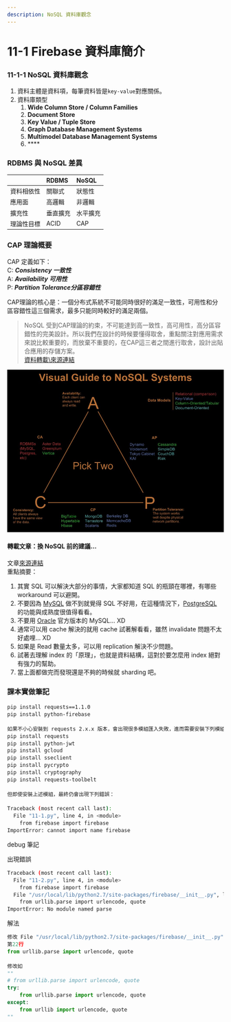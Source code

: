 ```yaml
---
description: NoSQL 資料庫觀念
---
```


# 11-1 Firebase 資料庫簡介

### 11-1-1 NoSQL 資料庫觀念

1. 資料主體是資料項，每筆資料皆是`key-value`對應關係。
2. 資料庫類型
   1. **Wide Column Store / Column Families**
   2. **Document Store**
   3. **Key Value / Tuple Store**
   4. **Graph Database Management Systems**
   5. **Multimodel Database Management Systems**
   6. \*\*\*\*

### RDBMS 與 NoSQL 差異

|  | RDBMS | NoSQL |
| :--- | :--- | :--- |
| 資料相依性 | 關聯式 | 狀態性 |
| 應用面 | 高邏輯 | 非邏輯 |
| 擴充性 | 垂直擴充 | 水平擴充 |
| 理論性目標 | ACID | CAP |

### CAP 理論概要

CAP 定義如下：  
C: _**Consistency 一致性**_  
A: _**Availability 可用性**_  
P: _**Partition Tolerance分區容錯性**_

CAP理論的核心是：一個分布式系統不可能同時很好的滿足一致性，可用性和分區容錯性這三個需求，最多只能同時較好的滿足兩個。

> NoSQL 受到CAP理論的約束，不可能達到高一致性，高可用性，高分區容錯性的完美設計。所以我們在設計的時候要懂得取舍，重點關注對應用需求來說比較重要的，而放棄不重要的，在CAP這三者之間進行取舍，設計出貼合應用的存儲方案。  
> [資料轉載\來源連結](http://myblog-maurice.blogspot.com/2012/08/nosqlcap.html)

![](../.gitbook/assets/nosql-cap.jpg)

#### 轉載文章：換 NoSQL 前的建議...

文章[來源連結](https://blog.gslin.org/archives/2013/02/27/3223/%E6%8F%9B-nosql-%E5%89%8D%E7%9A%84%E5%BB%BA%E8%AD%B0/)  
重點摘要：

1. 其實 SQL 可以解決大部分的事情，大家都知道 SQL 的瓶頸在哪裡，有哪些 workaround 可以避開。
2. 不要因為 [MySQL](http://dev.mysql.com/) 做不到就覺得 SQL 不好用，在這種情況下，[PostgreSQL](http://www.postgresql.org/) 的功能與成熟度很值得看看。
3. 不要用 [Oracle](http://www.oracle.com/) 官方版本的 MySQL... XD
4. 通常可以用 cache 解決的就用 cache 試著解看看，雖然 invalidate 問題不太好處哩... XD
5. 如果是 Read 數量太多，可以用 replication 解決不少問題。
6. 試著去理解 index 的「原理」，也就是資料結構，這對於要怎麼用 index 絕對有強力的幫助。
7. 當上面都做完而發現還是不夠的時候就 sharding 吧。

### 課本實做筆記

```bash
pip install requests==1.1.0
pip install python-firebase

如果不小心安裝到 requests 2.x.x 版本，會出現很多模組匯入失敗，進而需要安裝下列模組
pip install requests
pip install python-jwt
pip install gcloud
pip install sseclient
pip install pycrypto
pip install cryptography
pip install requests-toolbelt

但即使安裝上述模組，最終仍會出現下列錯誤：

Traceback (most recent call last):
  File "11-1.py", line 4, in <module>
    from firebase import firebase
ImportError: cannot import name firebase
```



debug 筆記

出現錯誤

```bash
Traceback (most recent call last):
  File "11-2.py", line 4, in <module>
    from firebase import firebase
  File "/usr/local/lib/python2.7/site-packages/firebase/__init__.py", line 22, in <module>
    from urllib.parse import urlencode, quote
ImportError: No module named parse
```

解法

```python
修改 File "/usr/local/lib/python2.7/site-packages/firebase/__init__.py", line 22, in <module>
第22行
from urllib.parse import urlencode, quote

修改如
""
# from urllib.parse import urlencode, quote
try:
    from urllib.parse import urlencode, quote
except:
    from urllib import urlencode, quote
""
```



